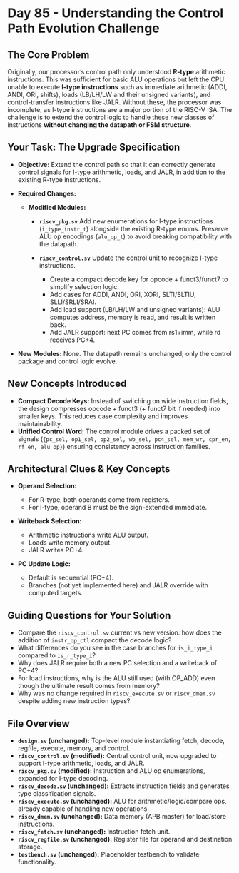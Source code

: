 # Day 85 - Understanding the Control Path Evolution Challenge

## The Core Problem

Originally, our processor’s control path only understood **R-type** arithmetic instructions. This was sufficient for basic ALU operations but left the CPU unable to execute **I-type instructions** such as immediate arithmetic (ADDI, ANDI, ORI, shifts), loads (LB/LH/LW and their unsigned variants), and control-transfer instructions like JALR. Without these, the processor was incomplete, as I-type instructions are a major portion of the RISC-V ISA. The challenge is to extend the control logic to handle these new classes of instructions **without changing the datapath or FSM structure**.

## Your Task: The Upgrade Specification

* **Objective:** Extend the control path so that it can correctly generate control signals for I-type arithmetic, loads, and JALR, in addition to the existing R-type instructions.

* **Required Changes:**

  * **Modified Modules:**

    * **`riscv_pkg.sv`**
      Add new enumerations for I-type instructions (`i_type_instr_t`) alongside the existing R-type enums. Preserve ALU op encodings (`alu_op_t`) to avoid breaking compatibility with the datapath.
    * **`riscv_control.sv`**
      Update the control unit to recognize I-type instructions.

      * Create a compact decode key for opcode + funct3/funct7 to simplify selection logic.
      * Add cases for ADDI, ANDI, ORI, XORI, SLTI/SLTIU, SLLI/SRLI/SRAI.
      * Add load support (LB/LH/LW and unsigned variants): ALU computes address, memory is read, and result is written back.
      * Add JALR support: next PC comes from rs1+imm, while rd receives PC+4.

* **New Modules:**
  None. The datapath remains unchanged; only the control package and control logic evolve.

## New Concepts Introduced

* **Compact Decode Keys:** Instead of switching on wide instruction fields, the design compresses opcode + funct3 (+ funct7 bit if needed) into smaller keys. This reduces case complexity and improves maintainability.
* **Unified Control Word:** The control module drives a packed set of signals (`{pc_sel, op1_sel, op2_sel, wb_sel, pc4_sel, mem_wr, cpr_en, rf_en, alu_op}`) ensuring consistency across instruction families.

## Architectural Clues & Key Concepts

* **Operand Selection:**

  * For R-type, both operands come from registers.
  * For I-type, operand B must be the sign-extended immediate.
* **Writeback Selection:**

  * Arithmetic instructions write ALU output.
  * Loads write memory output.
  * JALR writes PC+4.
* **PC Update Logic:**

  * Default is sequential (PC+4).
  * Branches (not yet implemented here) and JALR override with computed targets.

## Guiding Questions for Your Solution

* Compare the `riscv_control.sv` current vs new version: how does the addition of `instr_op_ctl` compact the decode logic?
* What differences do you see in the case branches for `is_i_type_i` compared to `is_r_type_i`?
* Why does JALR require both a new PC selection and a writeback of PC+4?
* For load instructions, why is the ALU still used (with OP_ADD) even though the ultimate result comes from memory?
* Why was no change required in `riscv_execute.sv` or `riscv_dmem.sv` despite adding new instruction types?

## File Overview

* **`design.sv` (unchanged):** Top-level module instantiating fetch, decode, regfile, execute, memory, and control.
* **`riscv_control.sv` (modified):** Central control unit, now upgraded to support I-type arithmetic, loads, and JALR.
* **`riscv_pkg.sv` (modified):** Instruction and ALU op enumerations, expanded for I-type decoding.
* **`riscv_decode.sv` (unchanged):** Extracts instruction fields and generates type classification signals.
* **`riscv_execute.sv` (unchanged):** ALU for arithmetic/logic/compare ops, already capable of handling new operations.
* **`riscv_dmem.sv` (unchanged):** Data memory (APB master) for load/store instructions.
* **`riscv_fetch.sv` (unchanged):** Instruction fetch unit.
* **`riscv_regfile.sv` (unchanged):** Register file for operand and destination storage.
* **`testbench.sv` (unchanged):** Placeholder testbench to validate functionality.

